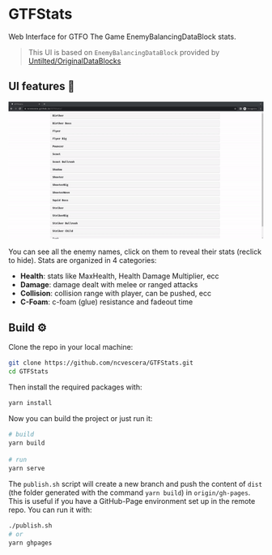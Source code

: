 # GTFStats

Web Interface for GTFO The Game EnemyBalancingDataBlock stats.

> This UI is based on `EnemyBalancingDataBlock` provided by [UntiIted/OriginalDataBlocks](https://github.com/UntiIted/OriginalDataBlocks)

## UI features 🚀

![features](./imgs/features.gif)

You can see all the enemy names, click on them to reveal their stats (reclick to hide). Stats are organized in 4 categories:

- **Health**: stats like MaxHealth, Health Damage Multiplier, ecc
- **Damage**: damage dealt with melee or ranged attacks
- **Collision**: collision range with player, can be pushed, ecc
- **C-Foam**: c-foam (glue) resistance and fadeout time

## Build ⚙️

Clone the repo in your local machine:

```bash
git clone https://github.com/ncvescera/GTFStats.git
cd GTFStats
```

Then install the required packages with:

```bash
yarn install
```

Now you can build the project or just run it:

```bash
# build
yarn build

# run
yarn serve
```

The `publish.sh` script will create a new branch and push the content of `dist` (the folder generated with the command `yarn build`) in `origin/gh-pages`. This is useful if you have a GitHub-Page environment set up in the remote repo. You can run it with:

```bash
./publish.sh
# or
yarn ghpages
```
